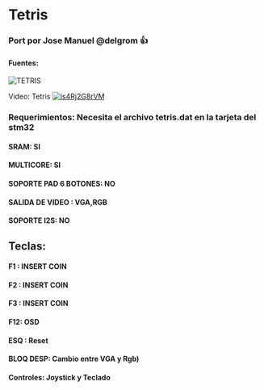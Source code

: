 # Tetris

### Port por Jose Manuel @delgrom :+1: 
#### Fuentes:

![TETRIS](https://user-images.githubusercontent.com/31018768/93262180-152a1c80-f7a4-11ea-9ad7-93ddde55c6ed.jpg)

Video: Tetris
[![is4Rj2G8rVM](http://img.youtube.com/vi/is4Rj2G8rVM/0.jpg)](http://www.youtube.com/watch?v=is4Rj2G8rVM "TETRIS")



### Requerimientos: Necesita el archivo tetris.dat en la tarjeta del stm32

#### SRAM: SI

#### MULTICORE: SI 

#### SOPORTE PAD 6 BOTONES: NO

#### SALIDA DE VIDEO : VGA,RGB

#### SOPORTE I2S: NO

## Teclas:

#### F1  :    INSERT COIN
#### F2  :    INSERT COIN
#### F3  :    INSERT COIN
#### F12: OSD
#### ESQ :    Reset
#### BLOQ DESP: Cambio entre VGA y Rgb)
#### Controles: Joystick y Teclado
